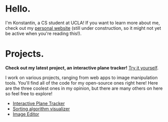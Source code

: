 # Hello.
I'm Konstantin, a CS student at UCLA! If you want to learn more about me, check out my [personal website](https://tzantchev.com) (still under construction, so it might not yet be active when you're reading this!).

# Projects.
**Check out my latest project, an interactive plane tracker!** [Try it yourself](https://tzantchev.com/planes).

I work on various projects, ranging from web apps to image manipulation tools. You'll find all of the code for my open-source ones right here! Here are the three coolest ones in my opinion, but there are many others on here so feel free to explore!
 - [Interactive Plane Tracker](https://github.com/konstantintzt/planetracker)
 - [Sorting algorithm visualizer](https://github.com/konstantintzt/sorting-algorithms)
 - [Image Editor](https://github.com/konstantintzt/Image-Editor)
